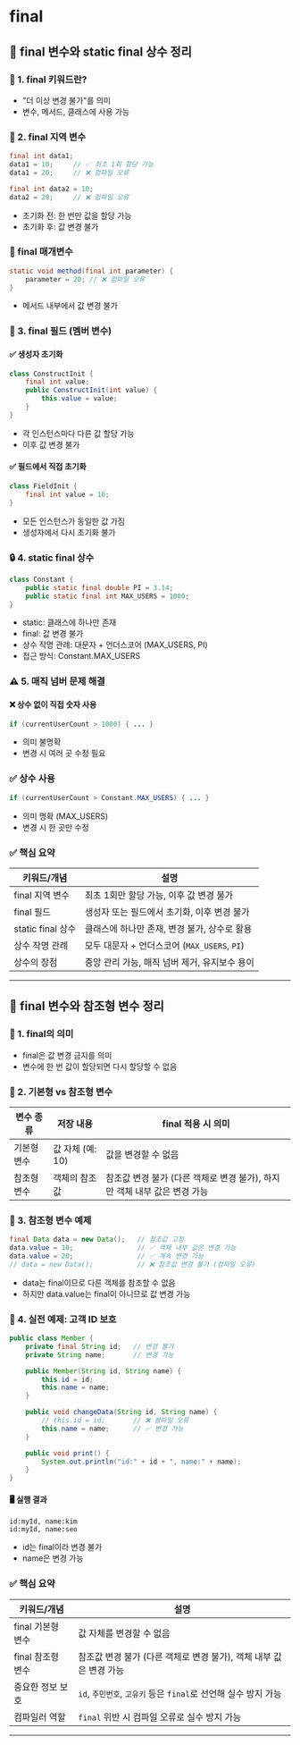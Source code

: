# final

## 🧠 final 변수와 static final 상수 정리
### 📌 1. final 키워드란?
- "더 이상 변경 불가"를 의미
- 변수, 메서드, 클래스에 사용 가능

### 🧪 2. final 지역 변수
```java
final int data1;
data1 = 10;     // ✅ 최초 1회 할당 가능
data1 = 20;     // ❌ 컴파일 오류

final int data2 = 10;
data2 = 20;     // ❌ 컴파일 오류
```
- 초기화 전: 한 번만 값을 할당 가능
- 초기화 후: 값 변경 불가
### 📌 final 매개변수
```java
static void method(final int parameter) {
    parameter = 20; // ❌ 컴파일 오류
}
```
- 메서드 내부에서 값 변경 불가

### 🧩 3. final 필드 (멤버 변수)
#### ✅ 생성자 초기화
```java
class ConstructInit {
    final int value;
    public ConstructInit(int value) {
        this.value = value;
    }
}
```

- 각 인스턴스마다 다른 값 할당 가능
- 이후 값 변경 불가

#### ✅ 필드에서 직접 초기화
```java
class FieldInit {
    final int value = 10;
}
```

- 모든 인스턴스가 동일한 값 가짐
- 생성자에서 다시 초기화 불가

### 🔒 4. static final 상수
```java
class Constant {
    public static final double PI = 3.14;
    public static final int MAX_USERS = 1000;
}
```

- static: 클래스에 하나만 존재
- final: 값 변경 불가
- 상수 작명 관례: 대문자 + 언더스코어 (MAX_USERS, PI)
- 접근 방식: Constant.MAX_USERS

### ⚠️ 5. 매직 넘버 문제 해결

#### ❌ 상수 없이 직접 숫자 사용
```java
if (currentUserCount > 1000) { ... }
```

- 의미 불명확
- 변경 시 여러 곳 수정 필요
### ✅ 상수 사용
```java
if (currentUserCount > Constant.MAX_USERS) { ... }
```

- 의미 명확 (MAX_USERS)
- 변경 시 한 곳만 수정

### ✅ 핵심 요약
| 키워드/개념       | 설명                                                                 |
|------------------|----------------------------------------------------------------------|
| final 지역 변수   | 최초 1회만 할당 가능, 이후 값 변경 불가                              |
| final 필드        | 생성자 또는 필드에서 초기화, 이후 변경 불가                           |
| static final 상수 | 클래스에 하나만 존재, 변경 불가, 상수로 활용                          |
| 상수 작명 관례     | 모두 대문자 + 언더스코어 (`MAX_USERS`, `PI`)                          |
| 상수의 장점        | 중앙 관리 가능, 매직 넘버 제거, 유지보수 용이                         |


---

## 🧠 final 변수와 참조형 변수 정리
### 📌 1. final의 의미
- final은 값 변경 금지를 의미
- 변수에 한 번 값이 할당되면 다시 할당할 수 없음

### 🧩 2. 기본형 vs 참조형 변수
| 변수 종류     | 저장 내용         | final 적용 시 의미                          |
|--------------|------------------|----------------------------------------------|
| 기본형 변수   | 값 자체 (예: 10)   | 값을 변경할 수 없음                           |
| 참조형 변수   | 객체의 참조값      | 참조값 변경 불가 (다른 객체로 변경 불가), 하지만 객체 내부 값은 변경 가능 |


### 🧪 3. 참조형 변수 예제
```java
final Data data = new Data();   // 참조값 고정
data.value = 10;                // ✅ 객체 내부 값은 변경 가능
data.value = 20;                // ✅ 계속 변경 가능
// data = new Data();           // ❌ 참조값 변경 불가 (컴파일 오류)
```

- data는 final이므로 다른 객체를 참조할 수 없음
- 하지만 data.value는 final이 아니므로 값 변경 가능

### 🔐 4. 실전 예제: 고객 ID 보호
```java
public class Member {
    private final String id;   // 변경 불가
    private String name;       // 변경 가능

    public Member(String id, String name) {
        this.id = id;
        this.name = name;
    }

    public void changeData(String id, String name) {
        // this.id = id;       // ❌ 컴파일 오류
        this.name = name;      // ✅ 변경 가능
    }

    public void print() {
        System.out.println("id:" + id + ", name:" + name);
    }
}
```

#### 🖥️ 실행 결과
```
id:myId, name:kim
id:myId, name:seo
```

- id는 final이라 변경 불가
- name은 변경 가능

### ✅ 핵심 요약
| 키워드/개념       | 설명                                                                 |
|------------------|----------------------------------------------------------------------|
| final 기본형 변수 | 값 자체를 변경할 수 없음                                              |
| final 참조형 변수 | 참조값 변경 불가 (다른 객체로 변경 불가), 객체 내부 값은 변경 가능       |
| 중요한 정보 보호   | `id`, `주민번호`, `고유키` 등은 `final`로 선언해 실수 방지 가능           |
| 컴파일러 역할      | `final` 위반 시 컴파일 오류로 실수 방지 가능                            |

---


